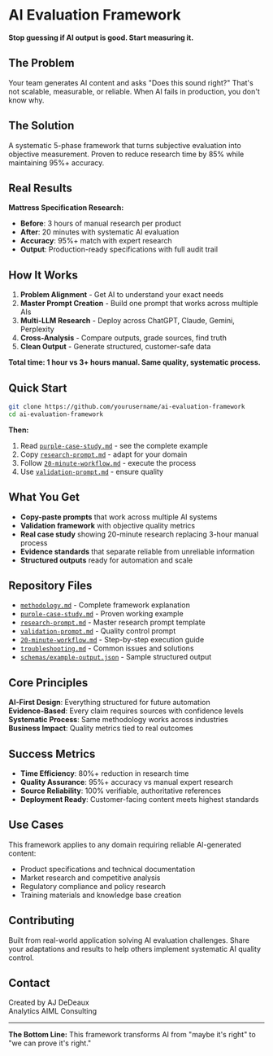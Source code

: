 # AI Evaluation Framework
**Stop guessing if AI output is good. Start measuring it.**

## The Problem

Your team generates AI content and asks "Does this sound right?" That's not scalable, measurable, or reliable. When AI fails in production, you don't know why.

## The Solution

A systematic 5-phase framework that turns subjective evaluation into objective measurement. Proven to reduce research time by 85% while maintaining 95%+ accuracy.

## Real Results

**Mattress Specification Research:**
- **Before**: 3 hours of manual research per product
- **After**: 20 minutes with systematic AI evaluation
- **Accuracy**: 95%+ match with expert research
- **Output**: Production-ready specifications with full audit trail

## How It Works

1. **Problem Alignment** - Get AI to understand your exact needs
2. **Master Prompt Creation** - Build one prompt that works across multiple AIs  
3. **Multi-LLM Research** - Deploy across ChatGPT, Claude, Gemini, Perplexity
4. **Cross-Analysis** - Compare outputs, grade sources, find truth
5. **Clean Output** - Generate structured, customer-safe data

**Total time: 1 hour vs 3+ hours manual. Same quality, systematic process.**

## Quick Start

```bash
git clone https://github.com/yourusername/ai-evaluation-framework
cd ai-evaluation-framework
```

**Then:**
1. Read [`purple-case-study.md`](purple-case-study.md) - see the complete example
2. Copy [`research-prompt.md`](research-prompt.md) - adapt for your domain
3. Follow [`20-minute-workflow.md`](20-minute-workflow.md) - execute the process
4. Use [`validation-prompt.md`](validation-prompt.md) - ensure quality

## What You Get

- **Copy-paste prompts** that work across multiple AI systems
- **Validation framework** with objective quality metrics  
- **Real case study** showing 20-minute research replacing 3-hour manual process
- **Evidence standards** that separate reliable from unreliable information
- **Structured outputs** ready for automation and scale

## Repository Files

- [`methodology.md`](methodology.md) - Complete framework explanation
- [`purple-case-study.md`](purple-case-study.md) - Proven working example  
- [`research-prompt.md`](research-prompt.md) - Master research prompt template
- [`validation-prompt.md`](validation-prompt.md) - Quality control prompt
- [`20-minute-workflow.md`](20-minute-workflow.md) - Step-by-step execution guide
- [`troubleshooting.md`](troubleshooting.md) - Common issues and solutions
- [`schemas/example-output.json`](schemas/example-output.json) - Sample structured output

## Core Principles

**AI-First Design**: Everything structured for future automation  
**Evidence-Based**: Every claim requires sources with confidence levels  
**Systematic Process**: Same methodology works across industries  
**Business Impact**: Quality metrics tied to real outcomes

## Success Metrics

- **Time Efficiency**: 80%+ reduction in research time
- **Quality Assurance**: 95%+ accuracy vs manual expert research  
- **Source Reliability**: 100% verifiable, authoritative references
- **Deployment Ready**: Customer-facing content meets highest standards

## Use Cases

This framework applies to any domain requiring reliable AI-generated content:
- Product specifications and technical documentation
- Market research and competitive analysis
- Regulatory compliance and policy research
- Training materials and knowledge base creation

## Contributing

Built from real-world application solving AI evaluation challenges. Share your adaptations and results to help others implement systematic AI quality control.

## Contact

Created by AJ DeDeaux  
Analytics AIML Consulting

---

**The Bottom Line:** This framework transforms AI from "maybe it's right" to "we can prove it's right."
